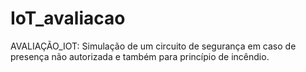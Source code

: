 # IoT_avaliacao
AVALIAÇÃO_IOT: Simulação de um circuito de segurança em caso de presença não autorizada e também para princípio de incêndio.
